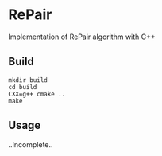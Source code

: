 # RePair
Implementation of RePair algorithm with C++

## Build
```
mkdir build
cd build
CXX=g++ cmake ..
make
```

## Usage
..Incomplete..
